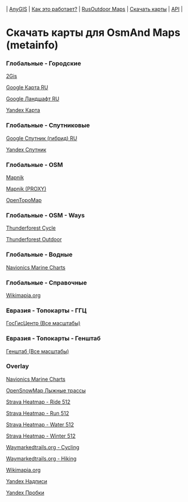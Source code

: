 | [AnyGIS][01] | [Как это работает?][02] | [RusOutdoor Maps][03] | [Скачать карты][04] | [API][05] |


[01]: https://nnngrach.github.io/AnyGIS_maps/index
[02]: https://nnngrach.github.io/AnyGIS_maps/Web/Html/Description_ru
[03]: https://nnngrach.github.io/AnyGIS_maps/Web/Html/RusOutdoor_ru
[04]: https://nnngrach.github.io/AnyGIS_maps/Web/Html/DownloadPage_ru
[05]: https://nnngrach.github.io/AnyGIS_maps/Web/Html/Api_ru
# Скачать карты для OsmAnd Maps (metainfo)


### Глобальные - Городские
[2Gis](https://minhaskamal.github.io/DownGit/#/home?url=https://github.com/nnngrach/AnyGIS_maps/master/Osmand_online_maps/Metainfo/Maps_full_ru/Global-City-2gis.sqlitedb "Скачать эту карту")

[Google Карта RU](https://minhaskamal.github.io/DownGit/#/home?url=https://github.com/nnngrach/AnyGIS_maps/master/Osmand_online_maps/Metainfo/Maps_full_ru/Global-City-Google_map_ru.sqlitedb "Скачать эту карту")

[Google Ландшафт RU](https://minhaskamal.github.io/DownGit/#/home?url=https://github.com/nnngrach/AnyGIS_maps/master/Osmand_online_maps/Metainfo/Maps_full_ru/Global-City-Google_terrain_ru.sqlitedb "Скачать эту карту")

[Yandex Карта](https://minhaskamal.github.io/DownGit/#/home?url=https://github.com/nnngrach/AnyGIS_maps/master/Osmand_online_maps/Metainfo/Maps_full_ru/Global-City-Yandex_map.sqlitedb "Скачать эту карту")



### Глобальные - Спутниковые
[Google Спутник (гибрид) RU](https://minhaskamal.github.io/DownGit/#/home?url=https://github.com/nnngrach/AnyGIS_maps/master/Osmand_online_maps/Metainfo/Maps_full_ru/Global-Satellites-Google_with_labels_ru.sqlitedb "Скачать эту карту")

[Yandex Спутник](https://minhaskamal.github.io/DownGit/#/home?url=https://github.com/nnngrach/AnyGIS_maps/master/Osmand_online_maps/Metainfo/Maps_full_ru/Global-Satellites-Yandex.sqlitedb "Скачать эту карту")



### Глобальные - OSM
[Mapnik](https://minhaskamal.github.io/DownGit/#/home?url=https://github.com/nnngrach/AnyGIS_maps/master/Osmand_online_maps/Metainfo/Maps_full_ru/Global-OSM-Mapnik.sqlitedb "Скачать эту карту")

[Mapnik (PROXY)](https://minhaskamal.github.io/DownGit/#/home?url=https://github.com/nnngrach/AnyGIS_maps/master/Osmand_online_maps/Metainfo/Maps_full_ru/Global-OSM-Mapnik_Proxy.sqlitedb "Скачать эту карту")

[OpenTopoMap](https://minhaskamal.github.io/DownGit/#/home?url=https://github.com/nnngrach/AnyGIS_maps/master/Osmand_online_maps/Metainfo/Maps_full_ru/Global-OSM-OpenTopoMap.sqlitedb "Скачать эту карту")



### Глобальные - OSM - Ways
[Thunderforest Cycle](https://minhaskamal.github.io/DownGit/#/home?url=https://github.com/nnngrach/AnyGIS_maps/master/Osmand_online_maps/Metainfo/Maps_full_ru/Global-OSM-Ways-Thunderforest_Cycle.sqlitedb "Скачать эту карту")

[Thunderforest Outdoor](https://minhaskamal.github.io/DownGit/#/home?url=https://github.com/nnngrach/AnyGIS_maps/master/Osmand_online_maps/Metainfo/Maps_full_ru/Global-OSM-Ways-Thunderforest_Outdoor.sqlitedb "Скачать эту карту")



### Глобальные - Водные
[Navionics Marine Charts](https://minhaskamal.github.io/DownGit/#/home?url=https://github.com/nnngrach/AnyGIS_maps/master/Osmand_online_maps/Metainfo/Maps_full_ru/Global-Water-Navionics_Marine_Charts.sqlitedb "Скачать эту карту")



### Глобальные - Справочные
[Wikimapia.org](https://minhaskamal.github.io/DownGit/#/home?url=https://github.com/nnngrach/AnyGIS_maps/master/Osmand_online_maps/Metainfo/Maps_full_ru/Global-Info-Wikimapia.sqlitedb "Скачать эту карту")



### Евразия - Топокарты - ГГЦ
[ГосГисЦентр (Все масштабы)](https://minhaskamal.github.io/DownGit/#/home?url=https://github.com/nnngrach/AnyGIS_maps/master/Osmand_online_maps/Metainfo/Maps_full_ru/Eurasia-Topo-GGC-All.sqlitedb "Скачать эту карту")



### Евразия - Топокарты - Генштаб
[Генштаб (Все масштабы)](https://minhaskamal.github.io/DownGit/#/home?url=https://github.com/nnngrach/AnyGIS_maps/master/Osmand_online_maps/Metainfo/Maps_full_ru/Eurasia-Topo-Genshtab-All.sqlitedb "Скачать эту карту")



### Overlay
[Navionics Marine Charts](https://minhaskamal.github.io/DownGit/#/home?url=https://github.com/nnngrach/AnyGIS_maps/master/Osmand_online_maps/Metainfo/Maps_full_ru/Overlay-Navionics_Marine_Charts.sqlitedb "Скачать эту карту")

[OpenSnowMap Лыжные трассы](https://minhaskamal.github.io/DownGit/#/home?url=https://github.com/nnngrach/AnyGIS_maps/master/Osmand_online_maps/Metainfo/Maps_full_ru/Overlay-OpenSnowMap_pistes.sqlitedb "Скачать эту карту")

[Strava Heatmap - Ride 512](https://minhaskamal.github.io/DownGit/#/home?url=https://github.com/nnngrach/AnyGIS_maps/master/Osmand_online_maps/Metainfo/Maps_full_ru/Overlay-Strava_Ride_HD.sqlitedb "Скачать эту карту")

[Strava Heatmap - Run 512](https://minhaskamal.github.io/DownGit/#/home?url=https://github.com/nnngrach/AnyGIS_maps/master/Osmand_online_maps/Metainfo/Maps_full_ru/Overlay-Strava_Run_HD.sqlitedb "Скачать эту карту")

[Strava Heatmap - Water 512](https://minhaskamal.github.io/DownGit/#/home?url=https://github.com/nnngrach/AnyGIS_maps/master/Osmand_online_maps/Metainfo/Maps_full_ru/Overlay-Strava_Water_HD.sqlitedb "Скачать эту карту")

[Strava Heatmap - Winter 512](https://minhaskamal.github.io/DownGit/#/home?url=https://github.com/nnngrach/AnyGIS_maps/master/Osmand_online_maps/Metainfo/Maps_full_ru/Overlay-Strava_Winter_HD.sqlitedb "Скачать эту карту")

[Waymarkedtrails.org - Cycling](https://minhaskamal.github.io/DownGit/#/home?url=https://github.com/nnngrach/AnyGIS_maps/master/Osmand_online_maps/Metainfo/Maps_full_ru/Overlay-WayMarkedTrails_Cycling.sqlitedb "Скачать эту карту")

[Waymarkedtrails.org - Hiking](https://minhaskamal.github.io/DownGit/#/home?url=https://github.com/nnngrach/AnyGIS_maps/master/Osmand_online_maps/Metainfo/Maps_full_ru/Overlay-WayMarkedTrails_Hiking.sqlitedb "Скачать эту карту")

[Wikimapia.org](https://minhaskamal.github.io/DownGit/#/home?url=https://github.com/nnngrach/AnyGIS_maps/master/Osmand_online_maps/Metainfo/Maps_full_ru/Overlay-Wikimapia.sqlitedb "Скачать эту карту")

[Yandex Надписи](https://minhaskamal.github.io/DownGit/#/home?url=https://github.com/nnngrach/AnyGIS_maps/master/Osmand_online_maps/Metainfo/Maps_full_ru/Overlay-Yandex_labels.sqlitedb "Скачать эту карту")

[Yandex Пробки](https://minhaskamal.github.io/DownGit/#/home?url=https://github.com/nnngrach/AnyGIS_maps/master/Osmand_online_maps/Metainfo/Maps_full_ru/Overlay-Yandex_traffic.sqlitedb "Скачать эту карту")

